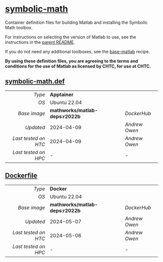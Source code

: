 <!--
   Copyright 2024, Center for High Throughput Computing, University of Wisconsin - Madison

   Licensed under the Apache License, Version 2.0 (the "License");
   you may not use this file except in compliance with the License.
   You may obtain a copy of the License at

       http://www.apache.org/licenses/LICENSE-2.0

   Unless required by applicable law or agreed to in writing, software
   distributed under the License is distributed on an "AS IS" BASIS,
   WITHOUT WARRANTIES OR CONDITIONS OF ANY KIND, either express or implied.
   See the License for the specific language governing permissions and
   limitations under the License.
-->

# [symbolic-math](/software/Matlab/symbolic-math)

Container definition files for building Matlab and installing the Symbolic Math toolbox.

For instructions on selecting the version of Matlab to use, see the instructions in the [parent README](../README.md#choosing-the-version-of-matlab).

If you do not need any additional toolboxes, see the [base-matlab](../base-matlab) recipe.

**By using these definition files, you are agreeing to the terms and conditions for the use of Matlab as licensed by CHTC, for use at CHTC.**

## [symbolic-math.def](symbolic-math.def)

| | | |
| ---: | :--- | :--- |
| *Type* | **Apptainer** | |
| *OS* | Ubuntu 22.04 | |
| *Base image* | **mathworks/matlab-deps:r2022b** | *DockerHub* |
| *Updated* | 2024-04-09 | *Andrew Owen* |
| *Last tested on HTC* | 2024-04-09 | *Andrew Owen* |
| *Last tested on HPC* | - | - |

## [Dockerfile](Dockerfile)

| | | |
| ---: | :--- | :--- |
| *Type* | **Docker** | |
| *OS* | Ubuntu 22.04 | |
| *Base image* | **mathworks/matlab-deps:r2022b** | *DockerHub* |
| *Updated* | 2024-05-07 | *Andrew Owen* |
| *Last tested on HTC* | 2024-05-06 | *Andrew Owen* |
| *Last tested on HPC* | - | - |
